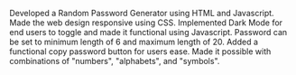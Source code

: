 Developed a Random Password Generator using HTML and Javascript.
Made the web design responsive using CSS.
Implemented Dark Mode for end users to toggle and made it functional using Javascript.
Password can be set to minimum length of 6 and maximum length of 20.
Added a functional copy password button for users ease.
Made it possible with combinations of "numbers", "alphabets", and "symbols".
